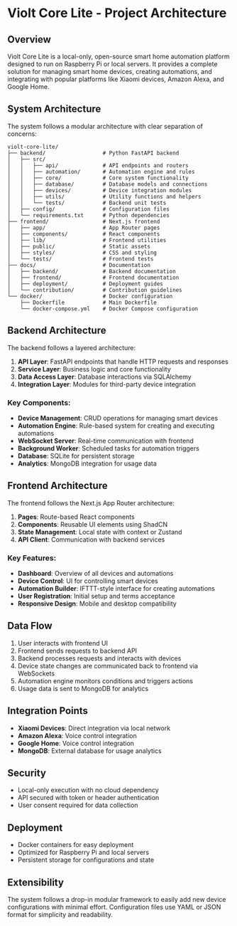 # Violt Core Lite - Project Architecture

## Overview

Violt Core Lite is a local-only, open-source smart home automation platform designed to run on Raspberry Pi or local servers. It provides a complete solution for managing smart home devices, creating automations, and integrating with popular platforms like Xiaomi devices, Amazon Alexa, and Google Home.

## System Architecture

The system follows a modular architecture with clear separation of concerns:

```
violt-core-lite/
├── backend/                  # Python FastAPI backend
│   ├── src/
│   │   ├── api/              # API endpoints and routers
│   │   ├── automation/       # Automation engine and rules
│   │   ├── core/             # Core system functionality
│   │   ├── database/         # Database models and connections
│   │   ├── devices/          # Device integration modules
│   │   ├── utils/            # Utility functions and helpers
│   │   └── tests/            # Backend unit tests
│   ├── config/               # Configuration files
│   └── requirements.txt      # Python dependencies
├── frontend/                 # Next.js frontend
│   ├── app/                  # App Router pages
│   ├── components/           # React components
│   ├── lib/                  # Frontend utilities
│   ├── public/               # Static assets
│   ├── styles/               # CSS and styling
│   └── tests/                # Frontend tests
├── docs/                     # Documentation
│   ├── backend/              # Backend documentation
│   ├── frontend/             # Frontend documentation
│   ├── deployment/           # Deployment guides
│   └── contribution/         # Contribution guidelines
└── docker/                   # Docker configuration
    ├── Dockerfile            # Main Dockerfile
    └── docker-compose.yml    # Docker Compose configuration
```

## Backend Architecture

The backend follows a layered architecture:

1. **API Layer**: FastAPI endpoints that handle HTTP requests and responses
2. **Service Layer**: Business logic and core functionality
3. **Data Access Layer**: Database interactions via SQLAlchemy
4. **Integration Layer**: Modules for third-party device integration

### Key Components:

- **Device Management**: CRUD operations for managing smart devices
- **Automation Engine**: Rule-based system for creating and executing automations
- **WebSocket Server**: Real-time communication with frontend
- **Background Worker**: Scheduled tasks for automation triggers
- **Database**: SQLite for persistent storage
- **Analytics**: MongoDB integration for usage data

## Frontend Architecture

The frontend follows the Next.js App Router architecture:

1. **Pages**: Route-based React components
2. **Components**: Reusable UI elements using ShadCN
3. **State Management**: Local state with context or Zustand
4. **API Client**: Communication with backend services

### Key Features:

- **Dashboard**: Overview of all devices and automations
- **Device Control**: UI for controlling smart devices
- **Automation Builder**: IFTTT-style interface for creating automations
- **User Registration**: Initial setup and terms acceptance
- **Responsive Design**: Mobile and desktop compatibility

## Data Flow

1. User interacts with frontend UI
2. Frontend sends requests to backend API
3. Backend processes requests and interacts with devices
4. Device state changes are communicated back to frontend via WebSockets
5. Automation engine monitors conditions and triggers actions
6. Usage data is sent to MongoDB for analytics

## Integration Points

- **Xiaomi Devices**: Direct integration via local network
- **Amazon Alexa**: Voice control integration
- **Google Home**: Voice control integration
- **MongoDB**: External database for usage analytics

## Security

- Local-only execution with no cloud dependency
- API secured with token or header authentication
- User consent required for data collection

## Deployment

- Docker containers for easy deployment
- Optimized for Raspberry Pi and local servers
- Persistent storage for configurations and state

## Extensibility

The system follows a drop-in modular framework to easily add new device configurations with minimal effort. Configuration files use YAML or JSON format for simplicity and readability.
